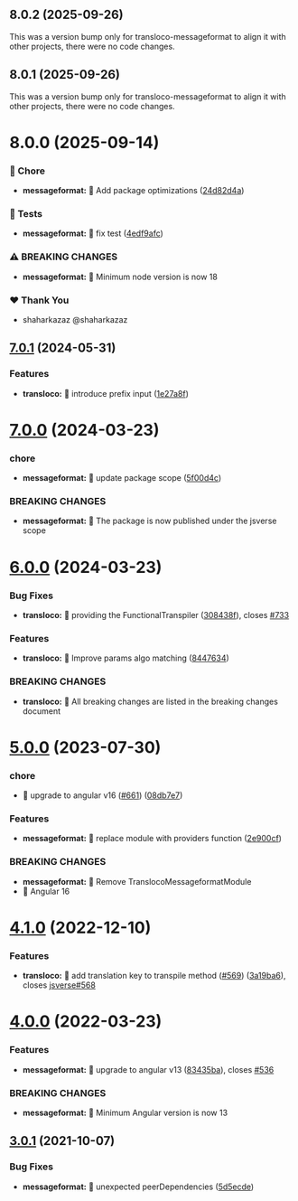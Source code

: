 ## 8.0.2 (2025-09-26)

This was a version bump only for transloco-messageformat to align it with other projects, there were no code changes.

## 8.0.1 (2025-09-26)

This was a version bump only for transloco-messageformat to align it with other projects, there were no code changes.

# 8.0.0 (2025-09-14)

### 🤖 Chore

- **messageformat:** 🤖 Add package optimizations ([24d82d4a](https://github.com/jsverse/transloco/commit/24d82d4a))

### 💍 Tests

- **messageformat:** 💍 fix test ([4edf9afc](https://github.com/jsverse/transloco/commit/4edf9afc))

### ⚠ BREAKING CHANGES

- **messageformat:** 🧨 Minimum node version is now 18

### ❤️ Thank You

- shaharkazaz @shaharkazaz

## [7.0.1](https://github.com/jsverse/transloco/compare/transloco-messageformat-7.0.0...transloco-messageformat-7.0.1) (2024-05-31)

### Features

- **transloco:** 🎸 introduce prefix input ([1e27a8f](https://github.com/jsverse/transloco/commit/1e27a8fe9922e3e8f4ced0ea3960aca8ae4da92d))

# [7.0.0](https://github.com/jsverse/transloco/compare/transloco-messageformat-6.0.0...transloco-messageformat-7.0.0) (2024-03-23)

### chore

- **messageformat:** 🤖 update package scope ([5f00d4c](https://github.com/jsverse/transloco/commit/5f00d4c3743f4954b81ea1fa1eaef5370f285fda))

### BREAKING CHANGES

- **messageformat:** 🧨 The package is now published under the jsverse scope

# [6.0.0](https://github.com/jsverse/transloco/compare/transloco-messageformat-5.0.0...transloco-messageformat-6.0.0) (2024-03-23)

### Bug Fixes

- **transloco:** 🐛 providing the FunctionalTranspiler ([308438f](https://github.com/jsverse/transloco/commit/308438f7ae93ec3f7733b9b2cb2278f3aecacd33)), closes [#733](https://github.com/jsverse/transloco/issues/733)

### Features

- **transloco:** 🎸 Improve params algo matching ([8447634](https://github.com/jsverse/transloco/commit/8447634588210771047c45072186f20867fd8a2f))

### BREAKING CHANGES

- **transloco:** 🧨 All breaking changes are listed in the breaking changes document

# [5.0.0](https://github.com/jsverse/transloco/compare/transloco-messageformat-4.1.0...transloco-messageformat-5.0.0) (2023-07-30)

### chore

- 🤖 upgrade to angular v16 ([#661](https://github.com/jsverse/transloco/issues/661)) ([08db7e7](https://github.com/jsverse/transloco/commit/08db7e7d1f64846fa0b07123dee8ff5bff20b4f0))

### Features

- **messageformat:** 🎸 replace module with providers function ([2e900cf](https://github.com/jsverse/transloco/commit/2e900cfea00bf13c31eddb1df420f7f685b174bb))

### BREAKING CHANGES

- **messageformat:** 🧨 Remove TranslocoMessageformatModule
- 🧨 Angular 16

# [4.1.0](https://github.com/jsverse/transloco/compare/transloco-messageformat-4.0.0...transloco-messageformat-4.1.0) (2022-12-10)

### Features

- **transloco:** 🎸 add translation key to transpile method ([#569](https://github.com/jsverse/transloco/issues/569)) ([3a19ba6](https://github.com/jsverse/transloco/commit/3a19ba6cde6a96c8d4af893b824400dd7217cd71)), closes [jsverse#568](https://github.com/jsverse/issues/568)

# [4.0.0](https://github.com/jsverse/transloco/compare/transloco-messageformat-3.0.1...transloco-messageformat-4.0.0) (2022-03-23)

### Features

- **messageformat:** 🎸 upgrade to angular v13 ([83435ba](https://github.com/jsverse/transloco/commit/83435ba54f13f83fb10cb25b5cc2628a1c98d42e)), closes [#536](https://github.com/jsverse/transloco/issues/536)

### BREAKING CHANGES

- **messageformat:** 🧨 Minimum Angular version is now 13

## [3.0.1](https://github.com/jsverse/transloco/compare/transloco-messageformat-3.0.0...transloco-messageformat-3.0.1) (2021-10-07)

### Bug Fixes

- **messageformat:** 🐛 unexpected peerDependencies ([5d5ecde](https://github.com/jsverse/transloco/commit/5d5ecde883555394c7f1d8ef381b399b5b75df99))
